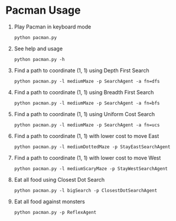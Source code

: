 # Pacman Usage

1. Play Pacman in keyboard mode

    ```
    python pacman.py
    ```

2. See help and usage

    ```
    python pacman.py -h
    ```

3. Find a path to coordinate (1, 1) using Depth First Search

    ```
    python pacman.py -l mediumMaze -p SearchAgent -a fn=dfs
    ```

4. Find a path to coordinate (1, 1) using Breadth First Search

    ```
    python pacman.py -l mediumMaze -p SearchAgent -a fn=bfs
    ```

5. Find a path to coordinate (1, 1) using Uniform Cost Search

    ```
    python pacman.py -l mediumMaze -p SearchAgent -a fn=ucs
    ```

6. Find a path to coordinate (1, 1) with lower cost to move East

    ```
    python pacman.py -l mediumDottedMaze -p StayEastSearchAgent
    ```

7. Find a path to coordinate (1, 1) with lower cost to move West

    ```
    python pacman.py -l mediumScaryMaze -p StayWestSearchAgent
    ```

8. Eat all food using Closest Dot Search

    ```
    python pacman.py -l bigSearch -p ClosestDotSearchAgent
    ```

9. Eat all food against monsters

    ```
    python pacman.py -p ReflexAgent
    ```
